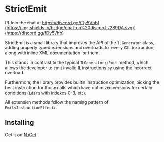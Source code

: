 StrictEmit
==========
[![Join the chat at https://discord.gg/fDy5Vhb](https://img.shields.io/badge/chat-on%20discord-7289DA.svg)](https://discord.gg/fDy5Vhb)

StrictEmit is a small library that improves the API of the `ILGenerator` class, adding properly typed extensions and 
overloads for every CIL instruction, along with inline XML documentation for them.

This stands in contrast to the typical `ILGenerator::Emit` method, which allows the developer to emit invalid IL
instructions by using the incorrect overload.

Furthermore, the library provides builtin instruction optimization, picking the best instruction for those calls which
have optimized versions for certain conditions (`Ldarg` with indexes 0-3, etc).

All extension methods follow the naming pattern of `Emit<InstructionEffect>`.

## Installing
Get it on [NuGet][1].


[1]: https://www.nuget.org/packages/StrictEmit
